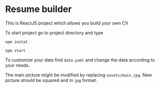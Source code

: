 # Resume builder 

This is ReactJS project which allows you build your own CV

To start project go to project directory and type 

`npm instal`

`npm start`

To customize your data find `data.yaml` and change the data according to your needs.

The main picture might be modified by replacing `assets/main.jpg`.
New picture should be squared and in `jpg` format.
